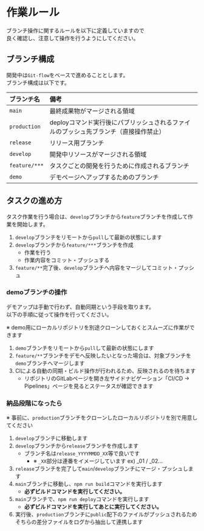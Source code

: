 # 作業ルール

ブランチ操作に関するルールを以下に定義していますので  
良く確認し、注意して操作を行うようにしてください。

## ブランチ構成

開発中は`Git-flow`をベースで進めることとします。  
ブランチ構成は以下です。

|ブランチ名|備考|
|:--|:--|
|`main`|最終成果物がマージされる領域|
|`production`|deployコマンド実行後にパブリッシュされるファイルのプッシュ先ブランチ（直接操作禁止）|
|`release`|リリース用ブランチ|
|`develop`|開発中リソースがマージされる領域|
|`feature/***`|タスクごとの開発を行うために作成されるブランチ|
|`demo`|デモページへアップするためのブランチ|

## タスクの進め方

タスク作業を行う場合は、`develop`ブランチから`feature`ブランチを作成して作業を開始します。

1. `develop`ブランチをリモートから`pull`して最新の状態にします
1. `develop`ブランチから`feature/***`ブランチを作成
    - 作業を行う
    - 作業内容をコミット・プッシュする
1. `feature/**`完了後、`develop`ブランチへ内容をマージしてコミット・プッシュ

### demoブランチの操作

デモアップは手動で行わず、自動同期という手段を取ります。  
以下の手順に従って操作を行ってください。

※ demo用にローカルリポジトリを別途クローンしておくとスムーズに作業ができます

1. `demo`ブランチをリモートから`pull`して最新の状態にします
1. `feature/**`ブランチをデモへ反映したいとなった場合は、対象ブランチを`demo`ブランチへマージします
1. CIによる自動の同期・ビルド操作が行われるため、反映されるのを待ちます
    - リポジトリのGitLabページを開き左サイドナビゲーション「CI/CD → Pipelines」ページを見るとステータスが確認できます

### 納品段階になったら

※ 事前に、`production`ブランチをクローンしたローカルリポジトリを別で用意してください

1. `develop`ブランチに移動します
1. `develop`ブランチから`release`ブランチを作成します
    - ブランチ名は`release_YYYYMMDD_XX`等で良いです
        - ※ `_XX`部分は連番をイメージしています ex) _01 / _02...
1. `release`ブランチを完了して`main`/`develop`ブランチにマージ・プッシュします
1. `main`ブランチに移動し、`npm run build`コマンドを実行します
    - **必ずビルドコマンドを実行してください。**
1. `main`ブランチで、`npm run deploy`コマンドを実行します
    - **必ずビルドコマンドを実行してあとに実行してください。**
1. 実行後、`production`ブランチに`public`配下のファイルがプッシュされるためそちらの差分ファイルをログから抽出して連携します
